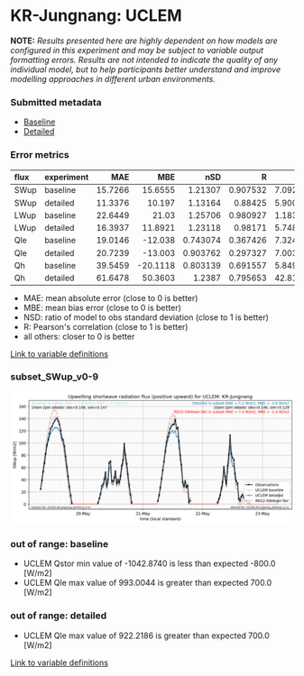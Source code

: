 # KR-Jungnang: UCLEM

**NOTE:** *Results presented here are highly dependent on how models are configured in this experiment and may be subject to variable output formatting errors. Results are not intended to indicate the quality of any individual model, but to help participants better understand and improve modelling approaches in different urban environments.*

### Submitted metadata

- [Baseline](UCLEM_KR-Jungnang_baseline_attrs.md)
- [Detailed](UCLEM_KR-Jungnang_detailed_attrs.md)

### Error metrics

| flux   | experiment   |     MAE |      MBE |      nSD |        R |      5th |     95th |    RMSE |    cRMSE |    AMBE |     1-nSD |       1-R |   nSkewness |   nKurtosis |   Overlap |
|:-------|:-------------|--------:|---------:|---------:|---------:|---------:|---------:|--------:|---------:|--------:|----------:|----------:|------------:|------------:|----------:|
| SWup   | baseline     | 15.7266 |  15.6555 | 1.21307  | 0.907532 |  7.09274 |  22.6688 | 23.145  | 0.519368 | 15.6555 | 0.213073  | 0.0924683 |    0.53817  |    1.32015  | 0.166951  |
| SWup   | detailed     | 11.3376 |  10.197  | 1.13164  | 0.88425  |  5.90004 |  10.917  | 20.1214 | 0.528489 | 10.197  | 0.131634  | 0.11575   |    0.646636 |    1.38563  | 0.132893  |
| LWup   | baseline     | 22.6449 |  21.03   | 1.25706  | 0.980927 |  1.18312 |  61.8529 | 31.0802 | 0.33768  | 21.03   | 0.257054  | 0.0190725 |    1.04715  |    0.604678 | 0.0989788 |
| LWup   | detailed     | 16.3937 |  11.8921 | 1.23118  | 0.98171  |  5.74888 |  51.1656 | 24.3669 | 0.31382  | 11.8921 | 0.231182  | 0.0182904 |    1.18787  |    0.697863 | 0.0786045 |
| Qle    | baseline     | 19.0146 | -12.038  | 0.743074 | 0.367426 |  7.32476 |  38.3324 | 30.9928 | 1.00305  | 12.038  | 0.256927  | 0.632574  |    1.72431  |    3.48441  | 0.475045  |
| Qle    | detailed     | 20.7239 | -13.003  | 0.903762 | 0.297327 |  7.00386 |  44.3882 | 34.731  | 1.13109  | 13.003  | 0.0962396 | 0.702673  |    3.62346  |   13.1464   | 0.587524  |
| Qh     | baseline     | 39.5459 | -20.1118 | 0.803139 | 0.691557 |  5.84973 |  40.6615 | 59.5176 | 0.730889 | 20.1118 | 0.196863  | 0.308443  |    0.399094 |    1.69946  | 0.213535  |
| Qh     | detailed     | 61.6478 |  50.3603 | 1.2387   | 0.795653 | 42.8125  | 102.219  | 76.4493 | 0.750482 | 50.3603 | 0.238693  | 0.204347  |    0.185034 |    0.329789 | 0.427632  |

 - MAE: mean absolute error (close to 0 is better)
 - MBE: mean bias error (close to 0 is better)
 - NSD: ratio of model to obs standard deviation (close to 1 is better)
 - R: Pearson's correlation (close to 1 is better)
 - all others: closer to 0 is better

[Link to variable definitions](../modelattrs/variable_definitions.md)

### <a name="subset_swup_v0-9"></a>subset_SWup_v0-9
[![UCLEM_KR-Jungnang_subset_SWup_v0-9.png](UCLEM_KR-Jungnang_subset_SWup_v0-9.png)](UCLEM_KR-Jungnang_subset_SWup_v0-9.png)

### out of range: baseline

 - UCLEM Qstor min value of -1042.8740 is less than expected -800.0 [W/m2]
 - UCLEM Qle max value of 993.0044 is greater than expected 700.0 [W/m2]

### out of range: detailed

 - UCLEM Qle max value of 922.2186 is greater than expected 700.0 [W/m2]


[Link to variable definitions](../modelattrs/variable_definitions.md)

